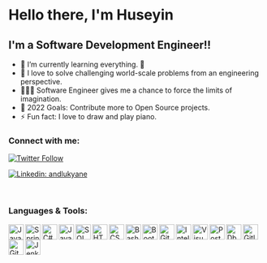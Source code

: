# Hello there, I'm Huseyin

## I'm a Software Development Engineer!!

- 🌱 I’m currently learning everything. 🤣
- 👯 I love to solve challenging world-scale problems from an engineering perspective. 
- 👨🏼‍💻 Software Engineer gives me a chance to force the limits of imagination.
- 🥅 2022 Goals: Contribute more to Open Source projects.
- ⚡ Fun fact: I love to draw and play piano.

### Connect with me:

[![Twitter Follow](https://img.shields.io/twitter/follow/thisishus?color=1DA1F2&logo=twitter&style=for-the-badge)](https://twitter.com/thisishus/follow?original_referer=https%3A%2F%2Fgithub.com%thisishus&screen_name=thisishus)

[![Linkedin: andlukyane](https://img.shields.io/badge/-Huseyin%20Bicen-blue?style=flat-square&logo=Linkedin&logoColor=white&link=https://www.linkedin.com/in/huseyinbicen/)](https://www.linkedin.com/in/huseyinbicen/) 

<br />

### Languages & Tools:
<img align="left" alt="Java" width="30px" src="https://img.icons8.com/color/256/000000/java-coffee-cup-logo--v1.png" />
<img align="left" alt="Spring Boot" width="30px" src="https://img.icons8.com/color/240/000000/spring-logo.png"/>
<img align="left" alt="C#" width="30px" src="https://img.icons8.com/color/240/000000/c-sharp-logo-2.png" />
<img align="left" alt="JavaScript" width="30px" src="https://img.icons8.com/color/240/000000/javascript--v1.png" />
<img align="left" alt="SQL" width="30px" src="https://img.icons8.com/external-dreamstale-lineal-dreamstale/64/000000/external-sql-file-types-dreamstale-lineal-dreamstale.png"/>
<img align="left" alt="HTML5" width="30px" src="https://img.icons8.com/color/240/000000/html-5--v1.png" />
<img align="left" alt="CSS3" width="30px" src="https://img.icons8.com/color/240/000000/css3.png" />
<img align="left" alt="Bash" width="30px" src="https://img.icons8.com/plasticine/200/000000/bash.png" />
<img align="left" alt="Bootstrap" width="30px" src="https://img.icons8.com/color/240/000000/bootstrap.png" />
<img align="left" alt="Git" width="30px" src="https://img.icons8.com/color/240/000000/git.png" />
<img align="left" alt="Intellij Idea" width="30px" src="https://img.icons8.com/color/240/000000/intellij-idea.png"/>
<img align="left" alt="Visual Code" width="30px" src="https://img.icons8.com/color/240/000000/visual-studio-code-2019.png"/>
<img align="left" alt="Postman" width="30px" src="https://img.icons8.com/external-tal-revivo-shadow-tal-revivo/96/000000/external-postman-is-the-only-complete-api-development-environment-logo-shadow-tal-revivo.png"/>
<img align="left" alt="Dbeaver" width="30px" src="https://img.icons8.com/dusk/256/000000/dbeaver.png"/>
<img align="left" alt="Gitlab" width="30px" src="https://img.icons8.com/color/240/000000/gitlab.png"/>
<img align="left" alt="Github" width="30px" src="https://img.icons8.com/glyph-neue/256/000000/github.png"/>
<img align="left" alt="Jenkins" width="30px" src="https://img.icons8.com/color/240/000000/jenkins.png"/>

<br />
<br />
